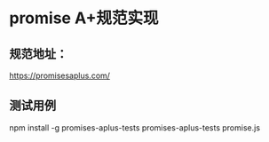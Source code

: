 
# promise A+规范实现

## 规范地址：
https://promisesaplus.com/


## 测试用例
npm install -g promises-aplus-tests
promises-aplus-tests promise.js
